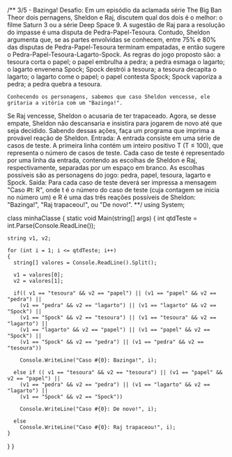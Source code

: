 /**
 3/5 - Bazinga!
 Desafio:
    Em um episódio da aclamada série The Big Ban Theor dois pernagens, Sheldon e Raj, discutem qual 
 dos dois é o melhor: o filme Saturn 3 ou a série Deep Space 9. A sugestão de Raj para a resolução do 
 impasse é uma disputa de Pedra-Papel-Tesoura. Contudo, Sheldon argumenta que, se as partes envolvidas 
 se conhecem, entre 75% e 80% das disputas de Pedra-Papel-Tesoura terminam empatadas, e então sugere o 
 Pedra-Papel-Tesoura-Lagarto-Spock.
    As regras do jogo proposto são:
 a tesoura corta o papel;
 o papel embrulha a pedra;
 a pedra esmaga o lagarto;
 o lagarto envenena Spock;
 Spock destrói a tesoura;
 a tesoura decapita o lagarto;
 o lagarto come o papel;
 o papel contesta Spock;
 Spock vaporiza a pedra;
 a pedra quebra a tesoura.

    Conhecendo os personagens, sabemos que caso Sheldon vencesse, ele gritaria a vitória com um "Bazinga!". 
 Se Raj vencesse, Sheldon o acusaria de ter trapaceado. Agora, se desse empate, Sheldon não descansaria e 
 insistira para jogarem de novo até que seja decidido. Sabendo dessas ações, faça um programa que imprima a 
 provável reação de Sheldon.
 Entrada:
    A entrada consiste em uma série de casos de teste. A primeira linha contém um inteiro positivo T (T ≤ 100), 
 que representa o número de casos de teste. Cada caso de teste é representado por uma linha da entrada, contendo 
 as escolhas de Sheldon e Raj, respectivamente, separadas por um espaço em branco. As escolhas possíveis são as 
 personagens do jogo: pedra, papel, tesoura, lagarto e Spock.
 Saída:
    Para cada caso de teste deverá ser impressa a mensagem "Caso #t: R", onde t é o número do caso de teste 
 (cuja contagem se inicia no número um) e R é uma das três reações possíveis de Sheldon: "Bazinga!", 
 "Raj trapaceou!", ou "De novo!".
**/
using System; 

class minhaClasse 
{
  static void Main(string[] args) 
  { 
    int qtdTeste = int.Parse(Console.ReadLine());
    
    string v1, v2;
    
    for (int i = 1; i <= qtdTeste; i++)
    {
      string[] valores = Console.ReadLine().Split();
      
      v1 = valores[0];
      v2 = valores[1];
      
      if(( v1 == "tesoura" && v2 == "papel") || (v1 == "papel" && v2 == "pedra") || 
        (v1 == "pedra" && v2 == "lagarto") || (v1 == "lagarto" && v2 == "Spock") || 
        (v1 == "Spock" && v2 == "tesoura") || (v1 == "tesoura" && v2 == "lagarto") || 
        (v1 == "lagarto" && v2 == "papel") || (v1 == "papel" && v2 == "Spock") || 
        (v1 == "Spock" && v2 == "pedra") || (v1 == "pedra" && v2 == "tesoura"))
    
        Console.WriteLine("Caso #{0}: Bazinga!", i);                
      
      else if (( v1 == "tesoura" && v2 == "tesoura") || (v1 == "papel" && v2 == "papel") || 
        (v1 == "pedra" && v2 == "pedra") || (v1 == "lagarto" && v2 == "lagarto") || 
        (v1 == "Spock" && v2 == "Spock"))
        
        Console.WriteLine("Caso #{0}: De novo!", i);
      
      else
        Console.WriteLine("Caso #{0}: Raj trapaceou!", i);
    }
  }
}